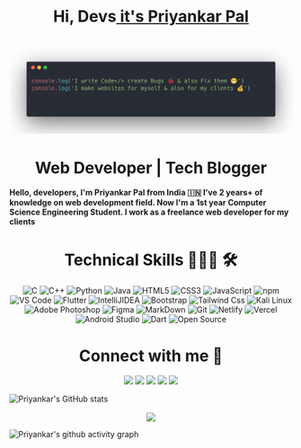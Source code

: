 <h1 align="center" >Hi, Devs<a href="https://www.twitter.com/priyankarpal/" target="_blank"> it's Priyankar Pal</a></h1>

## ![Priyankar](priyankar.png)

<h1 align="center"> Web Developer | Tech Blogger </h1>

**Hello, developers, I'm Priyankar Pal from India 🇮🇳 I've 2 years+ of knowledge on web development field. Now I'm a 1st year Computer Science Engineering Student. I work as a freelance web developer for my clients**

<h1 align="center"> Technical Skills 🧑🏻‍💻 🛠 </h1>

<p align="center">
        <img alt="C" src="https://img.shields.io/badge/c-%2300599C.svg?&style=for-the-badge&logo=c&logoColor=white" />
        <img alt="C++" src="https://img.shields.io/badge/c++-%2300599C.svg?&style=for-the-badge&logo=c%2B%2B&ogoColor=white" />
        <img alt="Python" src="https://img.shields.io/badge/python-%2314354C.svg?style=for-the-badge&logo=python&logoColor=white"/>
        <img alt="Java" src="https://img.shields.io/badge/java-%23ED8B00.svg?&style=for-the-badge&logo=java&logoColor=white" />
        <img alt="HTML5" src="https://img.shields.io/badge/html5-%23E34F26.svg?&style=for-the-badge&logo=html5&logoColor=white" />
        <img alt="CSS3" src="https://img.shields.io/badge/css3-%231572B6.svg?&style=for-the-badge&logo=css3&logoColor=white" />
        <img alt="JavaScript" src="https://img.shields.io/badge/javascript-%23323330.svg?&style=for-the-badge&logo=javascript&logoColor=%23F7DF1E" />
        <img alt="npm" src="https://img.shields.io/badge/npm-CB3837?style=for-the-badge&logo=npm&logoColor=white" />
        <img alt="VS Code" src="https://img.shields.io/badge/Visual_Studio_Code-0078D4?style=for-the-badge&logo=visual%20studio%20code&logoColor=white" />
        <img alt="Flutter" src="https://img.shields.io/badge/Flutter-02569B?style=for-the-badge&logo=flutter&logoColor=white" />
        <img alt="IntelliJIDEA" src="https://img.shields.io/badge/IntelliJIDEA-000000.svg?style=for-the-badge&logo=intellij-idea&logoColor=white" />
        <img alt="Bootstrap" src="https://img.shields.io/badge/Bootstrap-7952B3.svg?style=for-the-badge&logo=Bootstrap&logoColor=white" />
        <img alt="Tailwind Css" src="https://img.shields.io/badge/Tailwind%20CSS-06B6D4.svg?style=for-the-badge&logo=Tailwind-CSS&logoColor=white" />
        <img alt="Kali Linux" src="https://img.shields.io/badge/Kali%20Linux-557C94.svg?style=for-the-badge&logo=Kali-Linux&logoColor=white" />
<img alt="Adobe Photoshop" src="https://img.shields.io/badge/ABB%20RobotStudio-FF9E0F.svg?style=for-the-badge&logo=ABB-RobotStudio&logoColor=white" />
<img alt="Figma" src="https://img.shields.io/badge/Figma-F24E1E.svg?style=for-the-badge&logo=Figma&logoColor=white" />
<img alt="MarkDown" src="https://img.shields.io/badge/Markdown-000000.svg?style=for-the-badge&logo=Markdown&logoColor=white" />
<img alt="Git" src="https://img.shields.io/badge/Git-F05032.svg?style=for-the-badge&logo=Git&logoColor=white" />
<img alt="Netlify" src="https://img.shields.io/badge/Netlify-00C7B7.svg?style=for-the-badge&logo=Netlify&logoColor=white" />
<img alt="Vercel" src="https://img.shields.io/badge/Vercel-000000.svg?style=for-the-badge&logo=Vercel&logoColor=white" />
<img alt="Android Studio" src="https://img.shields.io/badge/Android%20Studio-3DDC84.svg?style=for-the-badge&logo=Android-Studio&logoColor=white" />
<img alt="Dart" src="https://img.shields.io/badge/Dart-0175C2.svg?style=for-the-badge&logo=Dart&logoColor=white" />
<img alt="Open Source" src="https://img.shields.io/badge/Open%20Source%20Initiative-3DA639.svg?style=for-the-badge&logo=Open-Source-Initiative&logoColor=white" />

</p>

<h1 align="center"> Connect with me 🤝</h1>

<p align="Center"> 
<a href="https://www.github.com/priyankarpal" target="_blank" rel="noreferrer"><img src="https://img.shields.io/badge/GitHub-181717.svg?style=for-the-badge&logo=GitHub&logoColor=white" /></a> 
<a href="https://priyankarpal.hashnode.dev" target="_blank" rel="noreferrer"><img src="https://img.shields.io/badge/Hashnode-2962FF.svg?style=for-the-badge&logo=Hashnode&logoColor=white" /></a> 
<a href="http://www.instagram.com/priyankarpal1" target="_blank" rel="noreferrer"><img src="https://img.shields.io/badge/Instagram-E4405F.svg?style=for-the-badge&logo=Instagram&logoColor=white"  /></a> 
<a href="https://www.linkedin.com/in/priyankarpal" target="_blank" rel="noreferrer"><img src="https://img.shields.io/badge/LinkedIn-0A66C2.svg?style=for-the-badge&logo=LinkedIn&logoColor=white" /></a> 
<a href="https://www.twitter.com/priyankarpal" target="_blank" rel="noreferrer"><img src="https://img.shields.io/badge/Twitter-1DA1F2.svg?style=for-the-badge&logo=Twitter&logoColor=white"  /></a>
</p>

![Priyankar's GitHub stats](https://github-readme-stats.vercel.app/api?username=priyankarpal&count_private=true&show_icons=true&theme=radical)


<div align="center">
<p><img align="center" src="https://github-readme-stats.vercel.app/api?username=priyankarpal&count_private=true&show_icons=true&theme=radical"/></p>
  </div>


![Priyankar's github activity graph](https://github-readme-activity-graph.cyclic.app/graph?username=priyankarpal&bg_color=141321&color=ffffff&line=1eff00&point=ddd9d9&area=true&hide_border=true)
